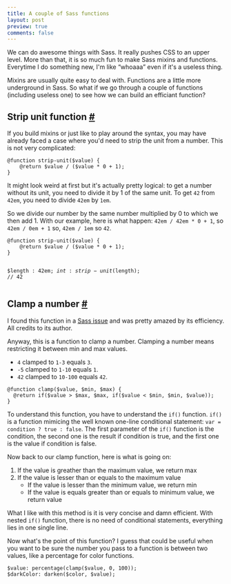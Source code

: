 ```yaml
---
title: A couple of Sass functions
layout: post
preview: true
comments: false
---
```

<section>
<p>We can do awesome things with Sass. It really pushes CSS to an upper level. More than that, it is so much fun to make Sass mixins and functions. Everytime I do something new, I'm like “whoaaa” even if it's a useless thing.</p>
<p>Mixins are usually quite easy to deal with. Functions are a little more underground in Sass. So what if we go through a couple of functions (including useless one) to see how we can build an efficiant function?</p>
</section>
<section id='strip-unit'>
<h2>Strip unit function <a href="#strip-unit">#</a></h2>
<p>If you build mixins or just like to play around the syntax, you may have already faced a case where you'd need to strip the unit from a number. This is not very complicated:</p>
<pre class="language-scss"><code>@function strip-unit($value) {
	@return $value / ($value * 0 + 1);
}</code></pre>
<p>It might look weird at first but it's actually pretty logical: to get a number without its unit, you need to divide it by 1 of the same unit. To get <code>42</code> from <code>42em</code>, you need to divide <code>42em</code> by <code>1em</code>.</p>
<p>So we divide our number by the same number multiplied by 0 to which we then add 1. With our example, here is what happen: <code>42em / 42em * 0 + 1</code>, so <code>42em / 0em + 1</code> so, <code>42em / 1em</code> so <code>42</code>.</p>
<pre class="language-scss"><code>@function strip-unit($value) {
	@return $value / ($value * 0 + 1);
}

$length : 42em;
$int    : strip-unit($length); // 42</code></pre>
</section>
<section id="clamp">
<h2>Clamp a number <a href="#clamp">#</a></h2>
<p>I found this function in a <a href="https://github.com/nex3/sass/pull/402">Sass issue</a> and was pretty amazed by its efficiency. All credits to its author.</p>
<p>Anyway, this is a function to clamp a number. Clamping a number means restricting it between min and max values.</p>
<ul>
<li><code>4</code> clamped to <code>1-3</code> equals <code>3</code>.</li>
<li><code>-5</code> clamped to <code>1-10</code> equals <code>1</code>.</li>
<li><code>42</code> clamped to <code>10-100</code> equals <code>42</code>.</li>
</ul>
<pre class="language-scss"><code>@function clamp($value, $min, $max) {
  @return if($value > $max, $max, if($value < $min, $min, $value));
}</code></pre>
<p>To understand this function, you have to understand the <code>if()</code> function. <code>if()</code> is a function mimicing the well known one-line conditional statement: <code>var = condition ? true : false</code>. The first parameter of the <code>if()</code> function is the condition, the second one is the result if condition is true, and the first one is the value if condition is false.</p>
<p>Now back to our clamp function, here is what is going on:</p>
<ol>
<li>If the value is greather than the maximum value, we return max</li>
<li>If the value is lesser than or equals to the maximum value
<ul>
<li>If the value is lesser than the minimum value, we return min</li>
<li>If the value is equals greater than or equals to minimum value, we return value</li>
</ul>
</li>
</ol>
<p>What I like with this method is it is very concise and damn efficient. With nested <code>if()</code> function, there is no need of conditional statements, everything lies in one single line.</p>
<p>Now what's the point of this function? I guess that could be useful when you want to be sure the number you pass to a function is between two values, like a percentage for color functions.</p>
<pre class="language-scss"><code>$value: percentage(clamp($value, 0, 100));
$darkColor: darken($color, $value);</code></pre>
</section>